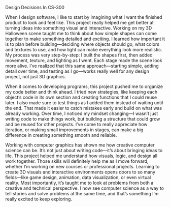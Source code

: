 Design Decisions In CS-300

When I design software, I like to start by imagining what I want the finished product to look and feel like. This project really helped me get better at turning ideas into something visual and interactive. Working on my 3D Halloween scene taught me to think about how simple shapes can come together to make something detailed and exciting. I learned how important it is to plan before building—deciding where objects should go, what colors and textures to use, and how light can make everything look more realistic. My process was very step-by-step: I built the shapes first, then added movement, texture, and lighting as I went. Each stage made the scene look more alive. I’ve realized that this same approach—starting simple, adding detail over time, and testing as I go—works really well for any design project, not just 3D graphics.

When it comes to developing programs, this project pushed me to organize my code better and think ahead. I tried new strategies, like keeping each object’s code in its own section and creating functions that I could reuse later. I also made sure to test things as I added them instead of waiting until the end. That made it easier to catch mistakes early and build on what was already working. Over time, I noticed my mindset changing—I wasn’t just writing code to make things work, but building a structure that could grow and be reused for other projects. I’ve come to really appreciate how iteration, or making small improvements in stages, can make a big difference in creating something smooth and reliable.

Working with computer graphics has shown me how creative computer science can be. It’s not just about writing code—it’s about bringing ideas to life. This project helped me understand how visuals, logic, and design all work together. Those skills will definitely help me as I move forward, whether I’m working on new courses or professional projects. Learning to create 3D visuals and interactive environments opens doors to so many fields—like game design, animation, data visualization, or even virtual reality. Most importantly, it’s taught me to look at problems from both a creative and technical perspective. I now see computer science as a way to tell stories and solve problems at the same time, and that’s something I’m really excited to keep exploring.

